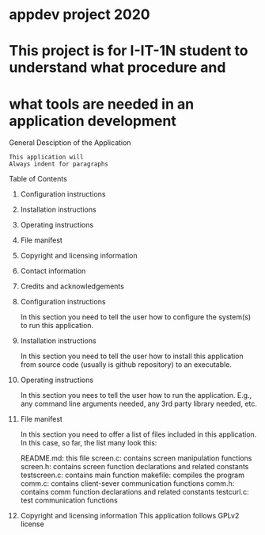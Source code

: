 # appdev project 2020

# This project is for I-IT-1N student to understand  what procedure and
# what tools are needed in an application development

General Desciption of the Application

	This application will
	Always indent for paragraphs

Table of Contents
1. Configuration instructions
2. Installation instructions
3. Operating instructions
4. File manifest
5. Copyright and licensing information
6. Contact information
7. Credits and acknowledgements

1. Configuration instructions

	In this section you need to tell the user how to configure the system(s)
	to run this application.

2. Installation instructions

	In this section you need to tell the user how to install this application
	from source code (usually is github repository) to an executable.

3. Operating instructions

	In this section you nees to tell the user how to run the application. E.g.,
	any command line arguments needed, any 3rd party library needed, etc.

4. File manifest

	In this section you need to offer a list of files included in this application.
	In this case, so far, the list many look this:

	README.md:		this file
	screen.c:		contains screen manipulation functions
	screen.h:		contains screen function declarations and related constants
	testscreen.c:	contains main function
	makefile:		compiles the program
	comm.c:			contains client-sever communication functions
	comm.h:			contains comm function declarations and related constants
	testcurl.c:		test communication functions

5. Copyright and licensing information
	This application follows GPLv2 license
